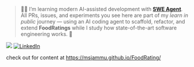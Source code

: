 


> 🧑‍💻 I’m learning modern AI-assisted development with **[SWE Agent](https://github.com/princeton-nlp/SWE-agent)**.  
> All PRs, issues, and experiments you see here are part of my *learn in public* journey — using an AI coding agent to scaffold, refactor, and extend **FoodRatings** while I study how state-of-the-art software engineering works. 🚀

<p align="left">
  <img src="https://img.shields.io/badge/Learning-SWE%20Agent-8A2BE2?logo=github&logoColor=white" />
  <a href="https://www.linkedin.com/in/msjammu/">
    <img src="https://img.shields.io/badge/Connect%20on-LinkedIn-0A66C2?logo=linkedin&logoColor=white" alt="LinkedIn">
  </a>  
</p>

check out for content at https://msjammu.github.io/FoodRating/

